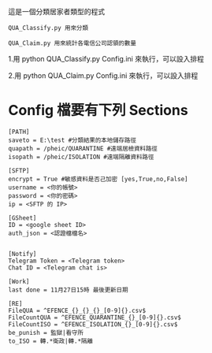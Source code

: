 這是一個分類居家者類型的程式

    QUA_Classify.py 用來分類

    QUA_Claim.py 用來統計各電信公司認領的數量

1.用 python QUA_Classify.py Config.ini 來執行，可以設入排程

2.用 python QUA_Claim.py Config.ini 來執行，可以設入排程

Config 檔要有下列 Sections
===================================================================
    [PATH]
    saveto = E:\test #分類結果的本地儲存路徑
    quapath = /pheic/QUARANTINE #遠端居檢資料路徑
    isopath = /pheic/ISOLATION #遠端隔離資料路徑

    [SFTP]
    encrypt = True #敏感資料是否己加密 [yes,True,no,False]
    username = <你的帳號>
    password = <你的密碼>
    ip = <SFTP 的 IP>

    [GSheet]
    ID = <google sheet ID>
    auth_json = <認證檔檔名>


    [Notify]
    Telegram Token = <Telegram token>
    Chat ID = <Telegram chat is>

    [Work]
    last done = 11月27日15時 最後更新日期

    [RE]
    FileQUA = ^EFENCE_{}_{}_{}_[0-9]{}.csv$
    FileCountQUA = ^EFENCE_QUARANTINE_{}_[0-9]{}.csv$
    FileCountISO = ^EFENCE_ISOLATION_{}_[0-9]{}.csv$
    be_punish = 監獄|看守所
    to_ISO = 轉.*衛政|轉.*隔離
